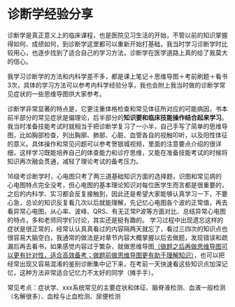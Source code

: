 # 诊断学经验分享

诊断学是真正意义上的临床课程，也是医院见习生活的开始，不管以前的知识掌握得如何、成绩如何，到诊断学这里都可以重新开始打基础，我当时学习诊断学时比较用心，也逐步找到了适合自己的学习方法，诊断学在医学道路上真的给了我莫大的信心。

我学习诊断学的方法和内科学差不多，都是课上笔记＋思维导图＋考前刷题＋看书3次，具体的学习方法可以参考内科学经验分享，我也会附上我当时做的诊断学常见症状的一些思维导图供大家参考。

诊断学非常显著的特点是，它更注重体格检查和常见体征所对应的可能病因，书本前半部分的常见症状是偏理论，后半部分的**知识要和临床技能操作结合起来学习**。我当时准备技能考试时就相当于把诊断学复习了一小半，自己手写了简单的思维导图，比如胸部检查，列出胸廓、肺部、心脏、血管各自的视触叩听，以及阳性体征的意义。具体操作和常见问题可以参考贺银城视频，里面的注意要点介绍的很详细，这样学习既能培养自己的体查能力和诊疗思维，又能在准备技能考试的时候将知识再次融会贯通，减轻了理论考试的备考压力。

16级考诊断学时，心电图只考了两三道基础知识方面的选择题，识图和常见病的心电图特点完全没考，但心电图的基本理论知识对每位医学生而言都是很重要的，之后的内科学、实习都会反复接触到，因此还是希望大家能够认真学习一下，不要心急，总论的知识反复看几次以后就能理解，先记忆心电图各个波的正常值，再去看异常心电图，从心率、波峰、QRS、有无正常P波等方面对比、总结异常心电图的特点，多和老师同学们讨论，其实还是挺有趣的。
学习过程中出现遗忘这样的症状是很正常的，经常认认真真看过的内容隔两天就忘了，看过三四次的知识点也很容易大脑空白，我通常的做法是对章节内容大概掌握以后去做题，发现错误和疏漏后再去看书，如果感觉内容过于繁杂，就做思维导图<u>（做题之后再做思维导图可以更有针对性，适合高效备考；做题前做思维导图更有助于理解知识）</u>，也可以把经常出现又容易混淆的鉴别诊断集中记下来，在考前一天快速看这些知识点加深记忆，这种方法非常适合记忆力不太好的同学（摊手手）。

常见考点：症状学、xxx系统常见的主要症状和体征、脑脊液检测、血液一般检测（名解很多）、血栓与止血检测、尿便检测